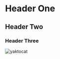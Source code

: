 # Header One
## Header Two
### Header Three

![yaktocat](https://github.com/NadaFeteiha/skills-communicate-using-markdown/assets/34461597/7f27baa8-f4b1-4120-9caf-586a20fcad20)

